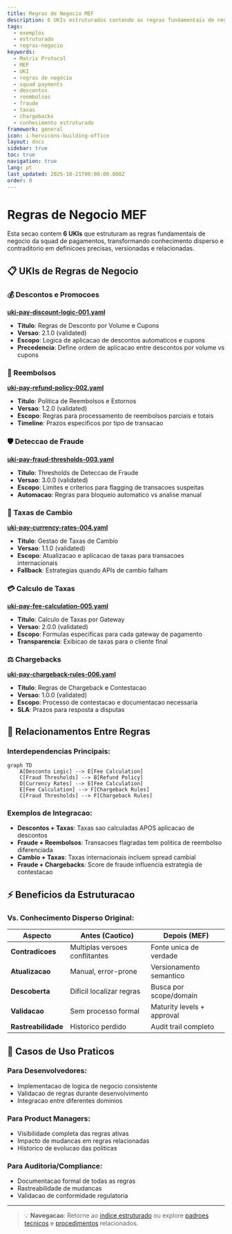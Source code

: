 ```yaml
---
title: Regras de Negocio MEF
description: 6 UKIs estruturados contendo as regras fundamentais de negocio da squad de pagamentos, demonstrando como o MEF organiza conhecimento critico
tags:
  - exemplos
  - estruturado
  - regras-negocio
keywords:
  - Matrix Protocol
  - MEF
  - UKI
  - regras de negócio
  - squad payments
  - descontos
  - reembolsos
  - fraude
  - taxas
  - chargebacks
  - conhecimento estruturado
framework: general
icon: i-heroicons-building-office
layout: docs
sidebar: true
toc: true
navigation: true
lang: pt
last_updated: 2025-10-21T00:00:00.000Z
order: 0
---
```

# Regras de Negocio MEF

Esta secao contem **6 UKIs** que estruturam as regras fundamentais de negocio da squad de pagamentos, transformando conhecimento disperso e contraditorio em definicoes precisas, versionadas e relacionadas.

## 📋 UKIs de Regras de Negocio

### 💰 Descontos e Promocoes
**[uki-pay-discount-logic-001.yaml](uki-pay-discount-logic-001)**
- **Titulo**: Regras de Desconto por Volume e Cupons
- **Versao**: 2.1.0 (validated)
- **Escopo**: Logica de aplicacao de descontos automaticos e cupons
- **Precedencia**: Define ordem de aplicacao entre descontos por volume vs cupons

### 🔄 Reembolsos
**[uki-pay-refund-policy-002.yaml](uki-pay-refund-policy-002)**
- **Titulo**: Politica de Reembolsos e Estornos
- **Versao**: 1.2.0 (validated)
- **Escopo**: Regras para processamento de reembolsos parciais e totais
- **Timeline**: Prazos especificos por tipo de transacao

### 🛡️ Deteccao de Fraude
**[uki-pay-fraud-thresholds-003.yaml](uki-pay-fraud-thresholds-003)**
- **Titulo**: Thresholds de Deteccao de Fraude
- **Versao**: 3.0.0 (validated)
- **Escopo**: Limites e criterios para flagging de transacoes suspeitas
- **Automacao**: Regras para bloqueio automatico vs analise manual

### 💱 Taxas de Cambio
**[uki-pay-currency-rates-004.yaml](uki-pay-currency-rates-004)**
- **Titulo**: Gestao de Taxas de Cambio
- **Versao**: 1.1.0 (validated)
- **Escopo**: Atualizacao e aplicacao de taxas para transacoes internacionais
- **Fallback**: Estrategias quando APIs de cambio falham

### 💳 Calculo de Taxas
**[uki-pay-fee-calculation-005.yaml](uki-pay-fee-calculation-005)**
- **Titulo**: Calculo de Taxas por Gateway
- **Versao**: 2.0.0 (validated)
- **Escopo**: Formulas especificas para cada gateway de pagamento
- **Transparencia**: Exibicao de taxas para o cliente final

### ⚖️ Chargebacks
**[uki-pay-chargeback-rules-006.yaml](uki-pay-chargeback-rules-006)**
- **Titulo**: Regras de Chargeback e Contestacao
- **Versao**: 1.0.0 (validated)
- **Escopo**: Processo de contestacao e documentacao necessaria
- **SLA**: Prazos para resposta a disputas

## 🔗 Relacionamentos Entre Regras

### Interdependencias Principais:
```mermaid
graph TD
    A[Desconto Logic] --> E[Fee Calculation]
    C[Fraud Thresholds] --> B[Refund Policy]
    D[Currency Rates] --> E[Fee Calculation]
    E[Fee Calculation] --> F[Chargeback Rules]
    C[Fraud Thresholds] --> F[Chargeback Rules]
```

### Exemplos de Integracao:
- **Descontos + Taxas**: Taxas sao calculadas APOS aplicacao de descontos
- **Fraude + Reembolsos**: Transacoes flagradas tem politica de reembolso diferenciada
- **Cambio + Taxas**: Taxas internacionais incluem spread cambial
- **Fraude + Chargebacks**: Score de fraude influencia estrategia de contestacao

## ⚡ Beneficios da Estruturacao

### Vs. Conhecimento Disperso Original:
| Aspecto | Antes (Caotico) | Depois (MEF) |
|---------|----------------|--------------|
| **Contradicoes** | Multiplas versoes conflitantes | Fonte unica de verdade |
| **Atualizacao** | Manual, error-prone | Versionamento semantico |
| **Descoberta** | Dificil localizar regras | Busca por scope/domain |
| **Validacao** | Sem processo formal | Maturity levels + approval |
| **Rastreabilidade** | Historico perdido | Audit trail completo |

## 🎯 Casos de Uso Praticos

### Para Desenvolvedores:
- Implementacao de logica de negocio consistente
- Validacao de regras durante desenvolvimento
- Integracao entre diferentes dominios

### Para Product Managers:
- Visibilidade completa das regras ativas
- Impacto de mudancas em regras relacionadas
- Historico de evolucao das politicas

### Para Auditoria/Compliance:
- Documentacao formal de todas as regras
- Rastreabilidade de mudancas
- Validacao de conformidade regulatoria

---

> 💡 **Navegacao**: Retorne ao [indice estruturado](../) ou explore [padroes tecnicos](../technical-patterns) e [procedimentos](../procedures) relacionados.